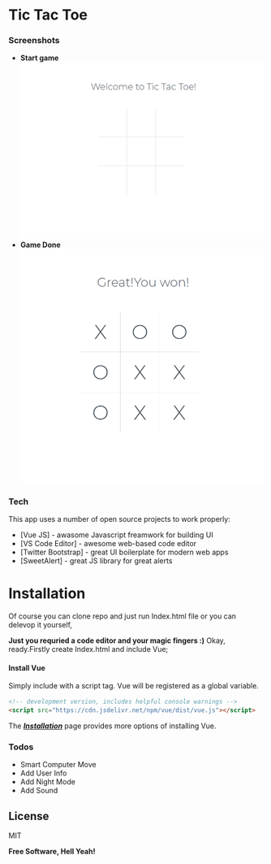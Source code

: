 # Tic Tac Toe
### Screenshots
* **Start game**
![Start game](https://github.com/Mcahitcali/tic-tac-toe/blob/master/Screenshot/Start.png?raw=true)
* **Game Done**
![Start game](https://github.com/Mcahitcali/tic-tac-toe/blob/master/Screenshot/Done.png?raw=true)

### Tech

This app uses a number of open source projects to work properly:

* [Vue JS] - awasome Javascript freamwork for building UI
* [VS Code Editor] - awesome web-based code editor
* [Twitter Bootstrap] - great UI boilerplate for modern web apps
* [SweetAlert] - great JS library for great alerts

# Installation
Of course you can clone repo and just run Index.html file or you can delevop it yourself,

**Just you requried a code editor and your magic fingers :)** 
Okay, ready.Firstly create Index.html and include Vue;

#### Install Vue
Simply include with a script tag. Vue will be registered as a global variable.

```html
<!-- development version, includes helpful console warnings -->
<script src="https://cdn.jsdelivr.net/npm/vue/dist/vue.js"></script>
```

The ***[Installation](https://vuejs.org/v2/guide/installation.html)*** page provides more options of installing Vue.
### Todos

 - Smart Computer Move
 - Add User Info
 - Add Night Mode
 - Add Sound

License
----

MIT


**Free Software, Hell Yeah!**


